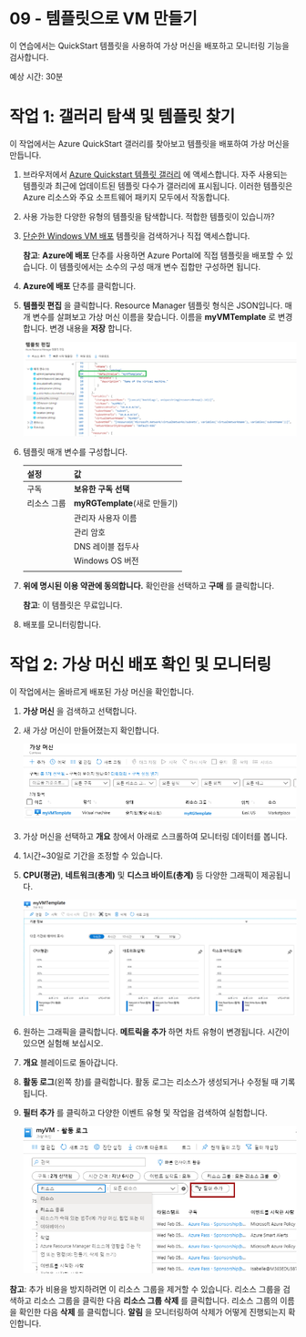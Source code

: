 ﻿---
wts:
    title: '09 - 템플릿으로 VM 만들기'
    module: '모듈 02 - 핵심 Azure 서비스'
---
# 09 - 템플릿으로 VM 만들기

이 연습에서는 QuickStart 템플릿을 사용하여 가상 머신을 배포하고 모니터링 기능을 검사합니다.

예상 시간: 30분

# 작업 1: 갤러리 탐색 및 템플릿 찾기

이 작업에서는 Azure QuickStart 갤러리를 찾아보고 템플릿을 배포하여 가상 머신을 만듭니다. 

1. 브라우저에서 [Azure Quickstart 템플릿 갤러리](https://azure.microsoft.com/resources/templates?azure-portal=true) 에 액세스합니다. 자주 사용되는 템플릿과 최근에 업데이트된 템플릿 다수가 갤러리에 표시됩니다. 이러한 템플릿은 Azure 리소스와 주요 소프트웨어 패키지 모두에서 작동합니다.

2. 사용 가능한 다양한 유형의 템플릿을 탐색합니다. 적합한 템플릿이 있습니까?

3. [단순한 Windows VM 배포](https://azure.microsoft.com/resources/templates/101-vm-simple-windows?azure-portal=true) 템플릿을 검색하거나 직접 액세스합니다.

    **참고**: **Azure에 배포** 단추를 사용하면 Azure Portal에 직접 템플릿을 배포할 수 있습니다. 이 템플릿에서는 소수의 구성 매개 변수 집합만 구성하면 됩니다. 

4. **Azure에 배포** 단추를 클릭합니다. 

5. **템플릿 편집** 을 클릭합니다. Resource Manager 템플릿 형식은 JSON입니다. 매개 변수를 살펴보고 가상 머신 이름을 찾습니다. 이름을 **myVMTemplate** 로 변경합니다. 변경 내용을 **저장** 합니다.

    ![VM 이름 변경이 강조 표시된 템플릿의 스크린샷.](../images/0901.png)

6. 템플릿 매개 변수를 구성합니다. 

	| 설정| 값|
	|----|----|
	| 구독 | **보유한 구독 선택**|
	| 리소스 그룹 | **myRGTemplate**(새로 만들기) |
    	| 관리자 사용자 이름 | **azureuser** |
    	| 관리 암호 | **Pa$$w0rd1234** |
    	| DNS 레이블 접두사 | **myvmtemplatexxx**(고유해야 함) |
    	| Windows OS 버전 | **2016-Datacenter** |
    	| | |

7. **위에 명시된 이용 약관에 동의합니다.** 확인란을 선택하고 **구매** 를 클릭합니다.

    **참고**: 이 템플릿은 무료입니다.

8. 배포를 모니터링합니다. 

# 작업 2: 가상 머신 배포 확인 및 모니터링

이 작업에서는 올바르게 배포된 가상 머신을 확인합니다. 

1. **가상 머신** 을 검색하고 선택합니다.

2. 새 가상 머신이 만들어졌는지 확인합니다. 

    ![가상 머신 페이지의 스크린샷. 새 VM이 표시되어 있고 실행 중입니다.](../images/0902.png)

3. 가상 머신을 선택하고 **개요** 창에서 아래로 스크롤하여 모니터링 데이터를 봅니다.

4. 1시간~30일로 기간을 조정할 수 있습니다.

5. **CPU(평균)**, **네트워크(총계)** 및 **디스크 바이트(총계)** 등 다양한 그래픽이 제공됩니다. 

    ![가상 머신 모니터링 차트의 스크린샷.](../images/0903.png)

6. 원하는 그래픽을 클릭합니다. **메트릭을 추가** 하면 차트 유형이 변경됩니다. 시간이 있으면 실험해 보십시오. 

7. **개요** 블레이드로 돌아갑니다.

8. **활동 로그**(왼쪽 창)를 클릭합니다. 활동 로그는 리소스가 생성되거나 수정될 때 기록됩니다. 

9. **필터 추가** 를 클릭하고 다양한 이벤트 유형 및 작업을 검색하여 실험합니다. 

    ![이벤트 유형이 선택되어 있는 필터 추가 페이지의 스크린샷.](../images/0904.png)

**참고**: 추가 비용을 방지하려면 이 리소스 그룹을 제거할 수 있습니다. 리소스 그룹을 검색하고 리소스 그룹을 클릭한 다음 **리소스 그룹 삭제** 를 클릭합니다. 리소스 그룹의 이름을 확인한 다음 **삭제** 를 클릭합니다. **알림** 을 모니터링하여 삭제가 어떻게 진행되는지 확인합니다.